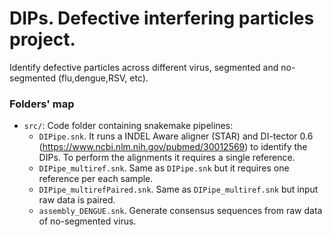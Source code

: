 # DIPs.  Defective interfering particles project.

Identify defective particles across different virus, segmented and no-segmented (flu,dengue,RSV, etc).

### Folders' map

- `src/`: Code folder containing snakemake pipelines:
  - `DIPipe.snk`. It runs a INDEL Aware aligner (STAR) and DI-tector 0.6 (https://www.ncbi.nlm.nih.gov/pubmed/30012569) to identify the DIPs. To perform the alignments it requires a single reference.
  - `DIPipe_multiref.snk`. Same as `DIPipe.snk` but it requires one reference per each sample.
  - `DIPipe_multirefPaired.snk`. Same as `DIPipe_multiref.snk` but input raw data is paired.
  - `assembly_DENGUE.snk`. Generate consensus sequences from raw data of no-segmented virus.
